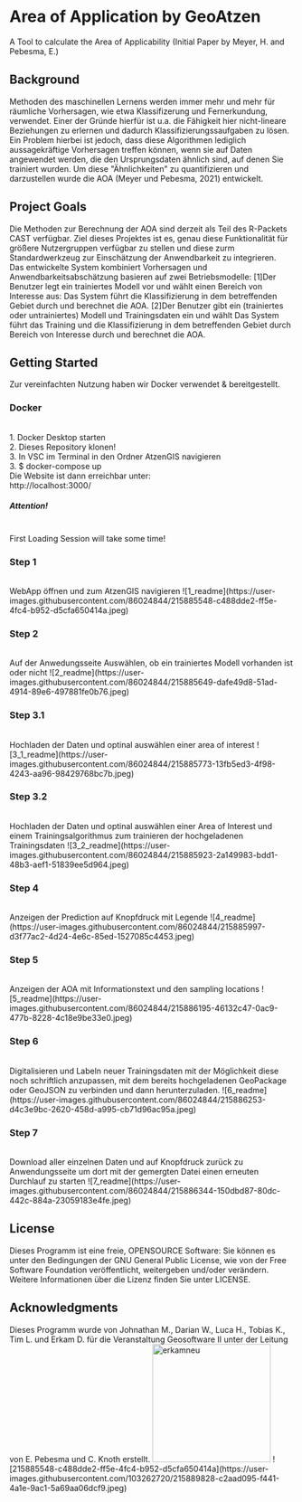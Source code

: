 # Area of Application by GeoAtzen
A Tool to calculate the Area of Applicability (Initial Paper by Meyer, H. and Pebesma, E.)
<h2>Background</h2>
Methoden des maschinellen Lernens werden immer mehr und mehr für räumliche Vorhersagen, wie etwa Klassifizerung und Fernerkundung, verwendet. Einer der Gründe hierfür ist u.a. die Fähigkeit hier nicht-lineare Beziehungen zu erlernen und dadurch Klassifizierungssaufgaben zu lösen.
<br>Ein Problem hierbei ist jedoch, dass diese Algorithmen lediglich aussagekräftige Vorhersagen treffen können, wenn sie auf Daten angewendet werden, die den Ursprungsdaten ähnlich sind, auf denen Sie trainiert wurden. Um diese "Ähnlichkeiten" zu quantifizieren und darzustellen wurde die AOA (Meyer und Pebesma, 2021) entwickelt.


<h2>Project Goals</h2>
Die Methoden zur Berechnung der AOA sind derzeit als Teil des R-Packets CAST verfügbar. Ziel dieses Projektes ist es, genau diese Funktionalität für größere Nutzergruppen verfügbar zu stellen und diese zurm Standardwerkzeug zur Einschätzung der Anwendbarkeit zu integrieren.
<br>Das entwickelte System kombiniert Vorhersagen und Anwendbarkeitsabschätzung basieren auf zwei Betriebsmodelle:
[1]Der Benutzer legt ein trainiertes Modell vor und wählt einen Bereich von Interesse aus: Das System
führt die Klassifizierung in dem betreffenden Gebiet durch und berechnet die AOA.
[2]Der Benutzer gibt ein (trainiertes oder untrainiertes) Modell und Trainingsdaten ein und wählt
Das System führt das Training und die Klassifizierung in dem betreffenden Gebiet durch
Bereich von Interesse durch und berechnet die AOA.


<br>
<h2> Getting Started</h2>
Zur vereinfachten Nutzung haben wir Docker verwendet & bereitgestellt.


<h3>Docker</h3>
<br>1. Docker Desktop starten
<br>2. Dieses Repository klonen!
<br>3. In VSC im Terminal in den Ordner AtzenGIS navigieren
<br>3. $ docker-compose up
<br>Die Website ist dann erreichbar unter:
<br>http://localhost:3000/
<br>
<h5>Attention!</h5>
<br>First Loading Session will take some time!


<h3>Step 1</h3>
<br>WebApp öffnen und zum AtzenGIS navigieren
![1_readme](https://user-images.githubusercontent.com/86024844/215885548-c488dde2-ff5e-4fc4-b952-d5cfa650414a.jpeg)

<h3>Step 2</h3>
<br>Auf der Anwedungsseite Auswählen, ob ein trainiertes Modell vorhanden ist oder nicht
![2_readme](https://user-images.githubusercontent.com/86024844/215885649-dafe49d8-51ad-4914-89e6-497881fe0b76.jpeg)

<h3>Step 3.1</h3>
<br>Hochladen der Daten und optinal auswählen einer area of interest
![3_1_readme](https://user-images.githubusercontent.com/86024844/215885773-13fb5ed3-4f98-4243-aa96-98429768bc7b.jpeg)

<h3>Step 3.2</h3>
<br>Hochladen der Daten und optinal auswählen einer Area of Interest und einem Trainingsalgorithmus zum trainieren der hochgeladenen Trainingsdaten
![3_2_readme](https://user-images.githubusercontent.com/86024844/215885923-2a149983-bdd1-48b3-aef1-51839ee5d964.jpeg)

<h3>Step 4</h3>
<br>Anzeigen der Prediction auf Knopfdruck mit Legende
![4_readme](https://user-images.githubusercontent.com/86024844/215885997-d3f77ac2-4d24-4e6c-85ed-1527085c4453.jpeg)

<h3>Step 5</h3>
<br>Anzeigen der AOA mit Informationstext und den sampling locations
![5_readme](https://user-images.githubusercontent.com/86024844/215886195-46132c47-0ac9-477b-8228-4c18e9be33e0.jpeg)

<h3>Step 6</h3>
<br>Digitalisieren und Labeln neuer Trainingsdaten mit der Möglichkeit diese noch schriftlich anzupassen, mit dem bereits hochgeladenen GeoPackage oder GeoJSON zu verbinden und dann herunterzuladen.
![6_readme](https://user-images.githubusercontent.com/86024844/215886253-d4c3e9bc-2620-458d-a995-cb71d96ac95a.jpeg)

<h3>Step 7</h3>
<br>Download aller einzelnen Daten und auf Knopfdruck zurück zu Anwendungsseite um dort mit der gemergten Datei einen erneuten Durchlauf zu starten
![7_readme](https://user-images.githubusercontent.com/86024844/215886344-150dbd87-80dc-442c-884a-23059183e4fe.jpeg)



<h2>License</h2>
Dieses Programm ist eine freie, OPENSOURCE Software: Sie können es unter den Bedingungen der GNU General Public License, wie von der Free Software Foundation veröffentlicht, weitergeben und/oder verändern.
Weitere Informationen über die Lizenz finden Sie unter LICENSE.

<h2>Acknowledgments</h2>
Dieses Programm wurde von Johnathan M., Darian W., Luca H., Tobias K., Tim L. und Erkam D. für die Veranstaltung Geosoftware II unter der Leitung von E. Pebesma und C. Knoth erstellt.




<img width="209" alt="erkamneu" src="https://user-images.githubusercontent.com/103262720/215887768-2500faf9-ab92-4f2d-8caf-338466146d7c.png">
![215885548-c488dde2-ff5e-4fc4-b952-d5cfa650414a](https://user-images.githubusercontent.com/103262720/215889828-c2aad095-f441-4a1e-9ac1-5a69aa06dcf9.jpeg)
